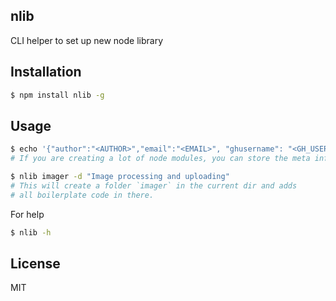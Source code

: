 ## nlib

CLI helper to set up new node library

## Installation

```sh
$ npm install nlib -g
```

## Usage

```sh
$ echo '{"author":"<AUTHOR>","email":"<EMAIL>", "ghusername": "<GH_USERNAME>"}' > .nlibrc
# If you are creating a lot of node modules, you can store the meta info in `~/.nlibrc` file

$ nlib imager -d "Image processing and uploading"
# This will create a folder `imager` in the current dir and adds
# all boilerplate code in there.
```


For help

```sh
$ nlib -h
```

## License

MIT
